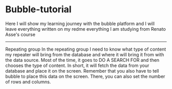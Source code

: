 # Bubble-tutorial
Here I will show my learning journey with the bubble platform and I will leave everything written on my redme everything I am studying from Renato Asse's course

---------------

Repeating group
In the repeating group I need to know what type of content my repeater will bring from the database and where it will bring it from with the data source. Most of the time, it goes to DO A SEARCH FOR and then chooses the type of content. In short, it will fetch the data from your database and place it on the screen. Remember that you also have to tell bubble to place this data on the screen. There, you can also set the number of rows and columns.
